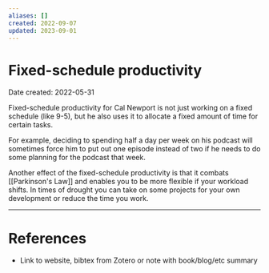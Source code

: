 ```yaml
---
aliases: []
created: 2022-09-07
updated: 2023-09-01
---
```


# Fixed-schedule productivity
Date created: 2022-05-31

Fixed-schedule productivity for Cal Newport is not just working on a fixed schedule (like 9-5), but he also uses it to allocate a fixed amount of time for certain tasks.

For example, deciding to spending half a day per week on his podcast will sometimes force him to put out one episode instead of two if he needs to do some planning for the podcast that week.

Another effect of the fixed-schedule productivity is that it combats [[Parkinson's Law]] and enables you to be more flexible if your workload shifts. In times of drought you can take on some projects for your own development or reduce the time you work.

---
# References
* Link to website, bibtex from Zotero or note with book/blog/etc summary